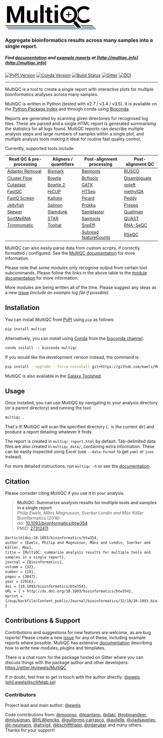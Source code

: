 <img src="multiqc/templates/default/assets/img/MultiQC_logo.png" width="300" title="MultiQC">

### Aggregate bioinformatics results across many samples into a single report.

##### Find [documentation](http://multiqc.info/docs) and [example reports](http://multiqc.info/examples/rna-seq/multiqc_report.html) at [http://multiqc.info](http://multiqc.info)

[![PyPI Version](https://img.shields.io/pypi/v/multiqc.svg?style=flat-square)](https://pypi.python.org/pypi/multiqc/)
[![Conda Version](https://anaconda.org/bioconda/multiqc/badges/version.svg)](https://anaconda.org/bioconda/multiqc)
[![Build Status](https://img.shields.io/travis/ewels/MultiQC.svg?style=flat-square)](https://travis-ci.org/ewels/MultiQC)
[![Gitter](https://img.shields.io/badge/gitter-%20join%20chat%20%E2%86%92-4fb99a.svg?style=flat-square)](https://gitter.im/ewels/MultiQC)
[![DOI](https://img.shields.io/badge/DOI-10.1093%2Fbioinformatics%2Fbtw354-lightgrey.svg?style=flat-square)](http://dx.doi.org/10.1093/bioinformatics/btw354)


-----

MultiQC is a tool to create a single report with interactive plots
for multiple bioinformatics analyses across many samples.

MultiQC is written in Python (tested with v2.7 / v3.4 / v3.5). It is
available on the [Python Package Index](https://pypi.python.org/pypi/multiqc/)
and through conda using [Bioconda](http://bioconda.github.io/).

Reports are generated by scanning given directories for recognised log files.
These are parsed and a single HTML report is generated summarising the statistics
for all logs found. MultiQC reports can describe multiple analysis steps and
large numbers of samples within a single plot, and multiple analysis tools making
it ideal for routine fast quality control.

Currently, supported tools include:



|Read QC & pre-processing     | Aligners / quantifiers | Post-alignment processing | Post-alignment QC    |
|-----------------------------|------------------------|---------------------------|----------------------|
|[Adapter Removal][adapterremoval] | [Bismark][bismark]| [Bamtools][bamtools]      | [BUSCO][busco]       |
|[Cluster Flow][clusterflow]  | [Bowtie][bowtie-1]     | [Bcftools][bcftools]      | [Disambiguate][disambiguate] |
|[Cutadapt][cutadapt]         | [Bowtie 2][bowtie-2]   | [GATK][gatk]              | [goleft][goleft]     |
|[FastQC][fastqc]             | [HiCUP][hicup]         | [HTSeq][htseq]            | [methylQA][methylqa] |
|[FastQ Screen][fastq-screen] | [Kallisto][kallisto]   | [Picard][picard]          | [Peddy][peddy]       |
|[Jellyfish][jellyfish]       | [Salmon][salmon]       | [Prokka][prokka]          | [Preseq][preseq]     |
|[Skewer][skewer]             | [Slamdunk][slamdunk]   | [Samblaster][samblaster]  | [Qualimap][qualimap] |
|[SortMeRNA][sortmerna]       | [STAR][star]           | [Samtools][samtools]      | [QUAST][quast]       |
|[Trimmomatic][trimmomatic]   | [Tophat][tophat]       | [SnpEff][snpeff]          | [RNA-SeQC][rna_seqc] |
|                             |                        | [Subread featureCounts][featurecounts] | [RSeQC][rseqc] |

MultiQC can also easily parse data from custom scripts, if correctly formatted / configured.
See the [MultiQC documentation](http://multiqc.info/docs/#custom-content) for more information.

Please note that some modules only recognise output from certain tool subcommands. Please follow the
links in the above table to the [module documentation](http://multiqc.info/docs/#multiqc-modules)
for more information.

More modules are being written all of the time. Please suggest any ideas as a new
[issue](https://github.com/ewels/MultiQC/issues) _(include an example log file if possible)_.

## Installation

You can install MultiQC from [PyPI](https://pypi.python.org/pypi/multiqc/)
using `pip` as follows:
```bash
pip install multiqc
```

Alternatively, you can install using [Conda](http://anaconda.org/)
from the [bioconda channel](https://bioconda.github.io/):
```bash
conda install -c bioconda multiqc
```

If you would like the development version instead, the command is:
```bash
pip install --upgrade --force-reinstall git+https://github.com/ewels/MultiQC.git
```

MultiQC is also available in the
[Galaxy Toolshed](https://toolshed.g2.bx.psu.edu/view/engineson/multiqc/).

## Usage
Once installed, you can use MultiQC by navigating to your analysis directory
(or a parent directory) and running the tool:
```bash
multiqc .
```

That's it! MultiQC will scan the specified directory (`.` is the current dir)
and produce a report detailing whatever it finds.

The report is created in `multiqc_report.html` by default. Tab-delimited data
files are also created in `multiqc_data/`, containing extra information.
These can be easily inspected using Excel (use `--data-format` to get `yaml`
or `json` instead).

For more detailed instructions, run `multiqc -h` or see the
[documentation](http://multiqc.info/docs/#running-multiqc).

## Citation
Please consider citing MultiQC if you use it in your analysis.

> **MultiQC: Summarize analysis results for multiple tools and samples in a single report** <br/>
> _Philip Ewels, Måns Magnusson, Sverker Lundin and Max Käller_ <br/>
> Bioinformatics (2016) <br/>
> doi: [10.1093/bioinformatics/btw354](http://dx.doi.org/10.1093/bioinformatics/btw354) <br/>
> PMID: [27312411](http://www.ncbi.nlm.nih.gov/pubmed/27312411)

```TeX
@article{doi:10.1093/bioinformatics/btw354,
author = {Ewels, Philip and Magnusson, Måns and Lundin, Sverker and Käller, Max},
title = {MultiQC: summarize analysis results for multiple tools and samples in a single report},
journal = {Bioinformatics},
volume = {32},
number = {19},
pages = {3047},
year = {2016},
doi = {10.1093/bioinformatics/btw354},
URL = { + http://dx.doi.org/10.1093/bioinformatics/btw354},
eprint = {/oup/backfile/Content_public/Journal/bioinformatics/32/19/10.1093_bioinformatics_btw354/3/btw354.pdf}
}
```

## Contributions & Support

Contributions and suggestions for new features are welcome, as are bug reports!
Please create a new [issue](https://github.com/ewels/MultiQC/issues) for any
of these, including example reports where possible. MultiQC has extensive
[documentation](http://multiqc.info/docs) describing how to write new modules,
plugins and templates.

There is a chat room for the package hosted on Gitter where you can discuss
things with the package author and other developers:
https://gitter.im/ewels/MultiQC

If in doubt, feel free to get in touch with the author directly:
[@ewels](https://github.com/ewels) (phil.ewels@scilifelab.se)

### Contributors
Project lead and main author: [@ewels](https://github.com/ewels)

Code contributions from:
[@moonso](https://github.com/moonso),
[@lpantano](https://github.com/lpantano),
[@dakl](https://github.com/dakl),
[@robinandeer](https://github.com/robinandeer),
[@mlusignan](https://github.com/mlusignan),
[@HLWiencko](https://github.com/HLWiencko),
[@guillermo-carrasco](https://github.com/guillermo-carrasco),
[@avilella](https://github.com/avilella),
[@vladsaveliev](https://github.com/vladsaveliev),
[@t-neumann](https://github.com/t-neumann),
[@ahvigil](https://github.com/ahvigil),
[@bschiffthaler](https://github.com/bschiffthaler),
[@jrderuiter](https://github.com/jrderuiter)
and many others. Thanks for your support!

[adapterremoval]: http://multiqc.info/docs/#adapteremoval
[bamtools]:       http://multiqc.info/docs/#bamtools
[bcftools]:       http://multiqc.info/docs/#bcftools
[bismark]:        http://multiqc.info/docs/#bismark
[bowtie-1]:       http://multiqc.info/docs/#bowtie-1
[bowtie-2]:       http://multiqc.info/docs/#bowtie-2
[busco]:          http://multiqc.info/docs/#busco
[clusterflow]:    http://multiqc.info/docs/#cluster-flow
[cutadapt]:       http://multiqc.info/docs/#cutadapt
[disambiguate]:   http://multiqc.info/docs/#disambiguate
[fastq-screen]:   http://multiqc.info/docs/#fastq-screen
[fastqc]:         http://multiqc.info/docs/#fastqc
[featurecounts]:  http://multiqc.info/docs/#featurecounts
[gatk]:           http://multiqc.info/docs/#gatk
[goleft]:         http://multiqc.info/docs/#goleft-indexcov
[jellyfish]:      http://multiqc.info/docs/#jellyfish
[hicup]:          http://multiqc.info/docs/#hicup
[htseq]:          http://multiqc.info/docs/#htseq
[kallisto]:       http://multiqc.info/docs/#kallisto
[methylqa]:       http://multiqc.info/docs/#methylqa
[peddy]:          http://multiqc.info/docs/#peddy
[picard]:         http://multiqc.info/docs/#picard
[preseq]:         http://multiqc.info/docs/#preseq
[prokka]:         http://multiqc.info/docs/#prokka
[qualimap]:       http://multiqc.info/docs/#qualimap
[quast]:          http://multiqc.info/docs/#quast
[rna_seqc]:       http://multiqc.info/docs/#rna_seqc
[rseqc]:          http://multiqc.info/docs/#rseqc
[salmon]:         http://multiqc.info/docs/#salmon
[samblaster]:     http://multiqc.info/docs/#samblaster
[slamdunk]:       http://multiqc.info/docs/#slamdunk
[skewer]:         http://multiqc.info/docs/#skewer
[snpeff]:         http://multiqc.info/docs/#snpeff
[sortmerna]:      http://multiqc.info/docs/#sortmerna
[star]:           http://multiqc.info/docs/#star
[samtools]:       http://multiqc.info/docs/#samtools
[trimmomatic]:    http://multiqc.info/docs/#trimmomatic
[tophat]:         http://multiqc.info/docs/#tophat

